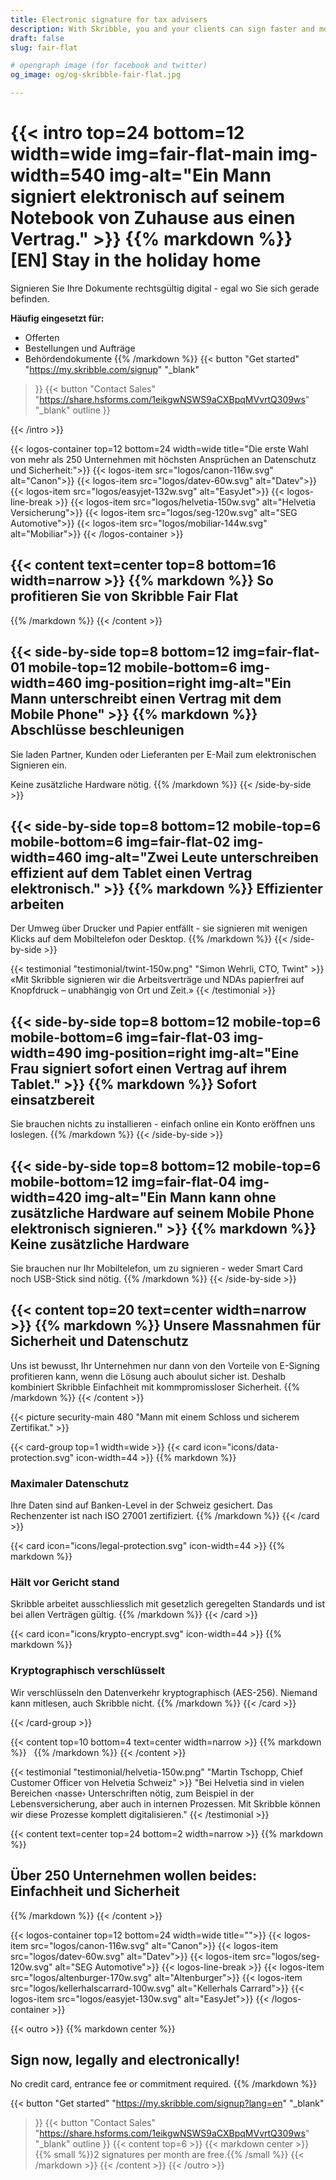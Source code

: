 ```yaml
---
title: Electronic signature for tax advisers
description: With Skribble, you and your clients can sign faster and more securely – from balance sheets to financial statements and tax arrangements.
draft: false
slug: fair-flat

# opengraph image (for facebook and twitter)
og_image: og/og-skribble-fair-flat.jpg

---
```


{{< intro top=24 bottom=12 width=wide img=fair-flat-main img-width=540 img-alt="Ein Mann signiert elektronisch auf seinem Notebook von Zuhause aus einen Vertrag." >}}
{{% markdown %}}
[EN] 
Stay in the holiday home
===============
Signieren Sie Ihre Dokumente rechtsgültig digital - egal wo Sie sich gerade befinden.

**Häufig eingesetzt für:**
- Offerten
- Bestellungen und Aufträge
- Behördendokumente
{{% /markdown %}}
{{< button
  "Get started"
  "https://my.skribble.com/signup"
  "_blank"
>}}
{{< button
  "Contact Sales"
  "https://share.hsforms.com/1eikgwNSWS9aCXBpqMVvrtQ309ws"
  "_blank"
  outline
>}}

{{< /intro >}}

[//]: # (--------------------------------------------------------------------------------------------------------------)

{{< logos-container top=12 bottom=24 width=wide title="Die erste Wahl von mehr als 250 Unternehmen mit höchsten Ansprüchen an Datenschutz und Sicherheit:">}}
  {{< logos-item src="logos/canon-116w.svg" alt="Canon">}}
  {{< logos-item src="logos/datev-60w.svg" alt="Datev">}}
  {{< logos-item src="logos/easyjet-132w.svg" alt="EasyJet">}}
  {{< logos-line-break >}}
  {{< logos-item src="logos/helvetia-150w.svg" alt="Helvetia Versicherung">}}
  {{< logos-item src="logos/seg-120w.svg" alt="SEG Automotive">}}
  {{< logos-item src="logos/mobiliar-144w.svg" alt="Mobiliar">}}
{{< /logos-container >}}

[//]: # (--------------------------------------------------------------------------------------------------------------)

{{< content text=center top=8 bottom=16 width=narrow >}}
{{% markdown %}}
So profitieren Sie 
von Skribble Fair Flat
---
{{% /markdown %}}
{{< /content >}}

[//]: # (--------------------------------------------------------------------------------------------------------------)

{{< side-by-side top=8 bottom=12 img=fair-flat-01 mobile-top=12 mobile-bottom=6 img-width=460 img-position=right img-alt="Ein Mann unterschreibt einen Vertrag mit dem Mobile Phone" >}}
{{% markdown %}}
Abschlüsse 
beschleunigen
---
Sie laden Partner, Kunden oder Lieferanten per E-Mail zum elektronischen Signieren ein.

Keine zusätzliche Hardware nötig. 
{{% /markdown %}}
{{< /side-by-side >}}

[//]: # (--------------------------------------------------------------------------------------------------------------)

{{< side-by-side top=8 bottom=12 mobile-top=6 mobile-bottom=6 img=fair-flat-02 img-width=460 img-alt="Zwei Leute unterschreiben effizient auf dem Tablet einen Vertrag elektronisch." >}}
{{% markdown %}}
Effizienter arbeiten
---
Der Umweg über Drucker und Papier entfällt - sie signieren mit wenigen Klicks auf dem Mobiltelefon oder Desktop.
{{% /markdown %}}
{{< /side-by-side >}}

[//]: # (--------------------------------------------------------------------------------------------------------------)

{{< testimonial "testimonial/twint-150w.png" "Simon Wehrli, CTO, Twint" >}}
«Mit Skribble signieren wir die Arbeitsverträge und NDAs papierfrei auf Knopfdruck – unabhängig von Ort und Zeit.»
{{< /testimonial >}}

[//]: # (--------------------------------------------------------------------------------------------------------------)

{{< side-by-side top=8 bottom=12 mobile-top=6 mobile-bottom=6 img=fair-flat-03 img-width=490 img-position=right img-alt="Eine Frau signiert sofort einen Vertrag auf ihrem Tablet." >}}
{{% markdown %}}
Sofort einsatzbereit
---
Sie brauchen nichts zu installieren - einfach online ein Konto eröffnen uns loslegen.
{{% /markdown %}}
{{< /side-by-side >}}

[//]: # (--------------------------------------------------------------------------------------------------------------)

{{< side-by-side top=8 bottom=12 mobile-top=6 mobile-bottom=12 img=fair-flat-04 img-width=420 img-alt="Ein Mann kann ohne zusätzliche Hardware auf seinem Mobile Phone elektronisch signieren." >}}
{{% markdown %}}
Keine zusätzliche 
Hardware 
---
Sie brauchen nur Ihr Mobiltelefon, um zu signieren - weder Smart Card noch USB-Stick sind nötig.
{{% /markdown %}}
{{< /side-by-side >}}

[//]: # (--------------------------------------------------------------------------------------------------------------)

{{< content top=20 text=center width=narrow >}}
{{% markdown %}}
Unsere Massnahmen 
für Sicherheit und Datenschutz
---
Uns ist bewusst, Ihr Unternehmen nur dann von den Vorteile von E-Signing 
profitieren kann, wenn die Lösung auch aboulut sicher ist. 
Deshalb kombiniert Skribble Einfachheit mit kommpromissloser Sicherheit.
{{% /markdown %}}
{{< /content >}}

{{< picture security-main 480 "Mann mit einem Schloss und sicherem Zertifikat." >}}

{{< card-group top=1 width=wide >}}
{{< card icon="icons/data-protection.svg" icon-width=44 >}}
{{% markdown %}}
### Maximaler Datenschutz
Ihre Daten sind auf Banken-Level in der Schweiz gesichert. Das Rechenzenter ist nach ISO 27001 zertifiziert. 
{{% /markdown %}}
{{< /card >}}

{{< card icon="icons/legal-protection.svg" icon-width=44 >}}
{{% markdown %}}
### Hält vor Gericht stand
Skribble arbeitet ausschliesslich mit gesetzlich geregelten Standards und ist bei allen Verträgen gültig.
{{% /markdown %}}
{{< /card >}}

{{< card icon="icons/krypto-encrypt.svg" icon-width=44 >}}
{{% markdown %}}
### Kryptographisch verschlüsselt
Wir verschlüsseln den Datenverkehr kryptographisch (AES-256). Niemand kann mitlesen, auch Skribble nicht.
{{% /markdown %}}
{{< /card >}}

{{< /card-group >}}

{{< content top=10 bottom=4 text=center width=narrow >}}
{{% markdown %}}
&nbsp;
{{% /markdown %}}
{{< /content >}}

[//]: # (--------------------------------------------------------------------------------------------------------------)

{{< testimonial "testimonial/helvetia-150w.png" "Martin Tschopp, Chief Customer Officer von Helvetia Schweiz" >}}
"Bei Helvetia sind in vielen Bereichen ‹nasse› Unterschriften nötig, zum Beispiel in der Lebensversicherung, aber auch in internen Prozessen. Mit Skribble können wir diese Prozesse komplett digitalisieren." 
{{< /testimonial >}}

[//]: # (--------------------------------------------------------------------------------------------------------------)

{{< content text=center top=24 bottom=2 width=narrow >}}
{{% markdown %}}
## Über 250 Unternehmen wollen beides: Einfachheit und Sicherheit
{{% /markdown %}}
{{< /content >}}

{{< logos-container top=12 bottom=24 width=wide title="">}}
  {{< logos-item src="logos/canon-116w.svg" alt="Canon">}}
  {{< logos-item src="logos/datev-60w.svg" alt="Datev">}}
  {{< logos-item src="logos/seg-120w.svg" alt="SEG Automotive">}}
  {{< logos-line-break >}}
  {{< logos-item src="logos/altenburger-170w.svg" alt="Altenburger">}}
  {{< logos-item src="logos/kellerhalscarrard-100w.svg" alt="Kellerhals Carrard">}}
  {{< logos-item src="logos/easyjet-130w.svg" alt="EasyJet">}}
{{< /logos-container >}}

[//]: # (--------------------------------------------------------------------------------------------------------------)


{{< outro >}}
{{% markdown center %}}
## Sign now, legally and electronically!
No credit card, entrance fee or commitment required.
{{% /markdown %}}

{{< button
  "Get started"
  "https://my.skribble.com/signup?lang=en"
  "_blank"
>}}
{{< button
  "Contact Sales"
  "https://share.hsforms.com/1eikgwNSWS9aCXBpqMVvrtQ309ws"
  "_blank"
  outline
>}}
{{< content top=6 >}}
{{< markdown center >}}
{{% small %}}2 signatures per month are free.{{% /small %}}
{{< /markdown >}}
{{< /content >}}
{{< /outro >}}



